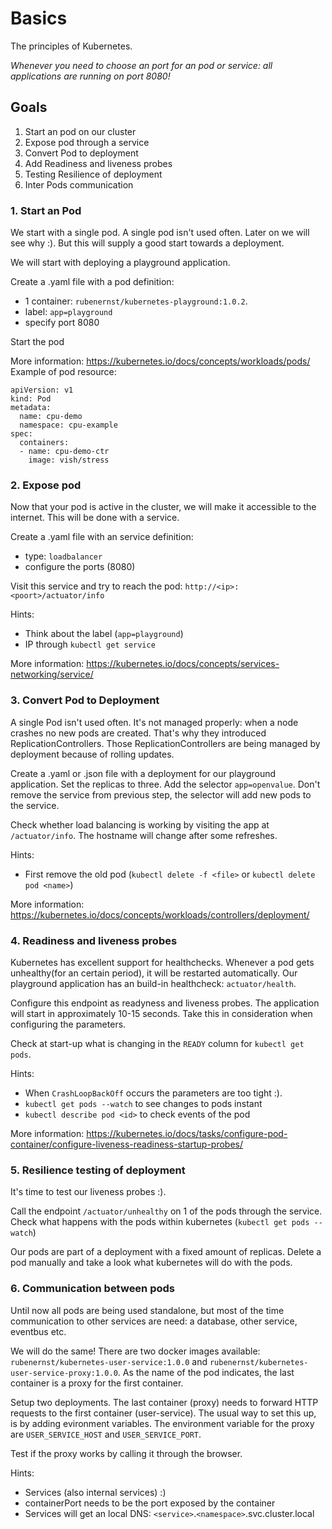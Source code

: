 # Basics
The principles of Kubernetes.

*Whenever you need to choose an port for an pod or service: all applications are running on port 8080!*

## Goals
1. Start an pod on our cluster
2. Expose pod through a service
3. Convert Pod to deployment
4. Add Readiness and liveness probes
5. Testing Resilience of deployment
6. Inter Pods communication

### 1. Start an Pod
We start with a single pod. A single pod isn't used often. Later on we will see why :). But this will supply a good start towards a deployment.

We will start with deploying a playground application.

Create a .yaml file with a pod definition:
 - 1 container: `rubenernst/kubernetes-playground:1.0.2`.
 - label: `app=playground`
 - specify port 8080

Start the pod

More information: https://kubernetes.io/docs/concepts/workloads/pods/
Example of pod resource:
```
apiVersion: v1
kind: Pod
metadata:
  name: cpu-demo
  namespace: cpu-example
spec:
  containers:
  - name: cpu-demo-ctr
    image: vish/stress
```
 
### 2. Expose pod
Now that your pod is active in the cluster, we will make it accessible to the internet. This will be done with a service.

Create a .yaml file with an service definition:
 - type: `loadbalancer`
 - configure the ports (8080)
 
Visit this service and try to reach the pod: `http://<ip>:<poort>/actuator/info`

Hints:
 - Think about the label (`app=playground`)
 - IP through `kubectl get service`
 
 More information: https://kubernetes.io/docs/concepts/services-networking/service/
 
### 3. Convert Pod to Deployment
A single Pod isn't used often. It's not managed properly: when a node crashes no new pods are created. That's why they introduced ReplicationControllers. Those ReplicationControllers are being managed by deployment because of rolling updates.
 
Create a .yaml or .json file with a deployment for our playground application. Set the replicas to three. Add the selector `app=openvalue`. Don't remove the service from previous step, the selector will add new pods to the service.

Check whether load balancing is working by visiting the app at `/actuator/info`. The hostname will change after some refreshes. 

Hints:
 - First remove the old pod (`kubectl delete -f <file>` or `kubectl delete pod <name>`)
 
 More information: https://kubernetes.io/docs/concepts/workloads/controllers/deployment/
 
### 4. Readiness and liveness probes
Kubernetes has excellent support for healthchecks. Whenever a pod gets unhealthy(for an certain period), it will be restarted automatically.
Our playground application has an build-in healthcheck: `actuator/health`.

Configure this endpoint as readyness and liveness probes. The application will start in approximately 10-15 seconds. Take this in consideration when configuring the parameters. 

Check at start-up what is changing in the `READY` column for `kubectl get pods`.

Hints:
 - When `CrashLoopBackOff` occurs the parameters are too tight :).
 - `kubectl get pods --watch` to see changes to pods instant
 - `kubectl describe pod <id>` to check events of the pod
 
 More information: https://kubernetes.io/docs/tasks/configure-pod-container/configure-liveness-readiness-startup-probes/
 
### 5. Resilience testing of deployment
It's time to test our liveness probes :).

Call the endpoint `/actuator/unhealthy` on 1 of the pods through the service.
Check what happens with the pods within kubernetes (`kubectl get pods --watch`)

Our pods are part of a deployment with a fixed amount of replicas. Delete a pod manually and take a look what kubernetes will do with the pods.
  
### 6. Communication between pods
Until now all pods are being used standalone, but most of the time communication to other services are need: a database, other service, eventbus etc.

We will do the same! There are two docker images available: `rubenernst/kubernetes-user-service:1.0.0` and `rubenernst/kubernetes-user-service-proxy:1.0.0`. As the name of the pod indicates, the last container is a proxy for the first container.

Setup two deployments. The last container (proxy) needs to forward HTTP requests to the first container (user-service). The usual way to set this up, is by adding evironment variables. The environment variable for the proxy are `USER_SERVICE_HOST` and `USER_SERVICE_PORT`. 

Test if the proxy works by calling it through the browser.

Hints:
 - Services (also internal services) :)
 - containerPort needs to be the port exposed by the container
 - Services will get an local DNS: `<service>`.`<namespace>`.svc.cluster.local

